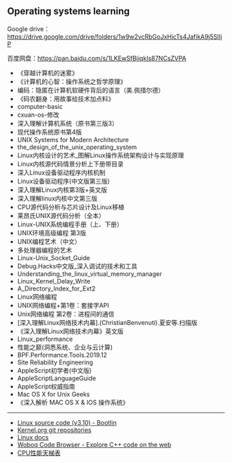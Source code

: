 ## Operating systems learning

Google drive：https://drive.google.com/drive/folders/1w9w2vcRbGoJxHicTs4JafikA9j5SlIjP

百度网盘：https://pan.baidu.com/s/1LKEwSfBjiqkIs87NCsZVPA

- 《穿越计算机的迷雾》
- 《计算机的心智：操作系统之哲学原理》
- 编码：隐匿在计算机软硬件背后的语言（美.佩措尔德）
- 《码农翻身：用故事给技术加点料》
- computer-basic
- cxuan-os-修改
- 深入理解计算机系统（原书第三版3）
- 现代操作系统原书第4版
- UNIX Systems for Modern Architecture
- the_design_of_the_unix_operating_system
- Linux内核设计的艺术_图解Linux操作系统架构设计与实现原理
- Linux内核源代码情景分析上下册带目录
- 深入Linux设备驱动程序内核机制
- Linux设备驱动程序(中文版第三版)
- 深入理解Linux内核第3版+英文版
- 深入理解linux内核中文第三版
- CPU源代码分析与芯片设计及Linux移植
- 莱昂氏UNIX源代码分析（全本）
- Linux-UNIX系统编程手册（上、下册）
- UNIX环境高级编程 第3版
- UNIX编程艺术（中文）
- 多处理器编程的艺术
- Linux-Unix_Socket_Guide
- Debug.Hacks中文版_深入调试的技术和工具
- Understanding_the_linux_virtual_memory_manager
- Linux_Kernel_Delay_Write
- A_Directory_Index_for_Ext2
- Linux网络编程
- UNIX网络编程+第1卷：套接字API
- Unix网络编程 第2卷：进程间的通信
- [深入理解Linux网络技术内幕].(ChristianBenvenuti).夏安等.扫描版
- 《深入理解Linux网络技术内幕》英文版
- Linux_performance
- 性能之巅(洞悉系统、企业与云计算)
- BPF.Performance.Tools.2019.12
- Site Reliability Engineering
- AppleScript初学者(中文版)
- AppleScriptLanguageGuide
- AppleScript权威指南
- Mac OS X for Unix Geeks
- 《深入解析 MAC OS X & IOS 操作系统》
---
- [Linux source code (v3.10) - Bootlin](https://elixir.bootlin.com/linux/v3.10/source)
- [Kernel.org git repositories](https://git.kernel.org/)
- [Linux docs](https://www.die.net/)
- [Woboq Code Browser - Explore C++ code on the web](https://code.woboq.org/)
- [CPU性能天梯表](http://cdn.malu.me/cpu/)
